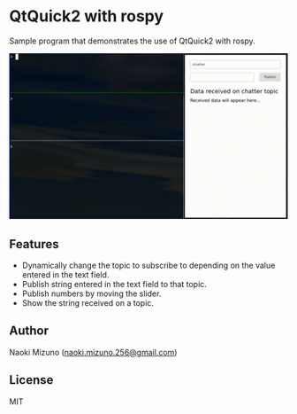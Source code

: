 # QtQuick2 with rospy

Sample program that demonstrates the use of QtQuick2 with rospy.

![Sample gif](./misc/sample.gif)

## Features

- Dynamically change the topic to subscribe to depending on the value entered
  in the text field.
- Publish string entered in the text field to that topic.
- Publish numbers by moving the slider.
- Show the string received on a topic.

## Author

Naoki Mizuno (naoki.mizuno.256@gmail.com)

## License

MIT
